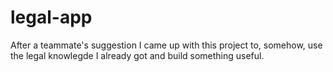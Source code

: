 # legal-app
After a teammate's suggestion I came up with this project to, somehow, use the legal knowlegde I already got and build something useful.
